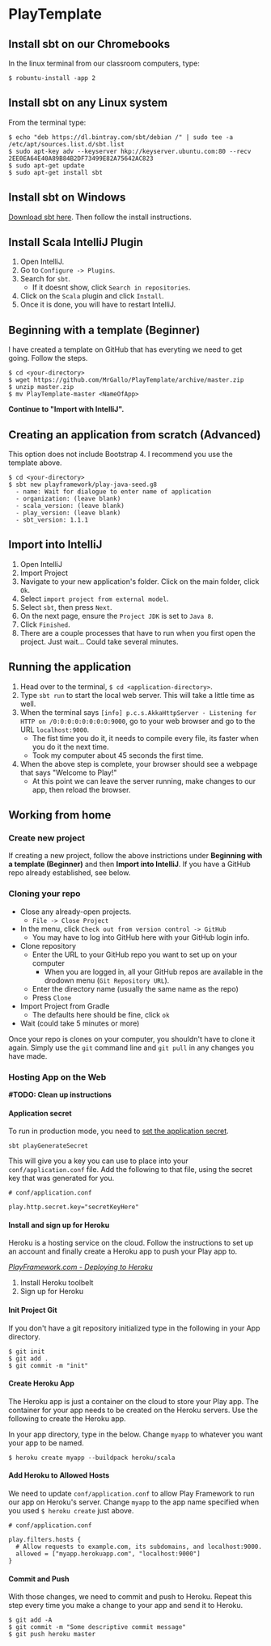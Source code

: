 # PlayTemplate

## Install sbt on our Chromebooks
In the linux terminal from our classroom computers, type:
```
$ robuntu-install -app 2
```

## Install sbt on any Linux system
From the terminal type:
```
$ echo "deb https://dl.bintray.com/sbt/debian /" | sudo tee -a /etc/apt/sources.list.d/sbt.list
$ sudo apt-key adv --keyserver hkp://keyserver.ubuntu.com:80 --recv 2EE0EA64E40A89B84B2DF73499E82A75642AC823
$ sudo apt-get update
$ sudo apt-get install sbt
```

## Install sbt on Windows
[Download sbt here](https://www.scala-sbt.org/download.html).
Then follow the install instructions.

## Install Scala IntelliJ Plugin
1. Open IntelliJ.
2. Go to `Configure -> Plugins`.
3. Search for `sbt`.
    - If it doesnt show, click `Search in repositories`.
4. Click on the `Scala` plugin and click `Install`.
5. Once it is done, you will have to restart IntelliJ.
    
## Beginning with a template (Beginner)
I have created a template on GitHub that has everyting we need to get going. Follow the steps.

```
$ cd <your-directory>
$ wget https://github.com/MrGallo/PlayTemplate/archive/master.zip
$ unzip master.zip
$ mv PlayTemplate-master <NameOfApp>
```

**Continue to "Import with IntelliJ".**


## Creating an application from scratch (Advanced)
This option does not include Bootstrap 4. I recommend you use the template above.
```
$ cd <your-directory>
$ sbt new playframework/play-java-seed.g8
  - name: Wait for dialogue to enter name of application
  - organization: (leave blank)
  - scala_version: (leave blank)
  - play_version: (leave blank)
  - sbt_version: 1.1.1
```

## Import into IntelliJ

1. Open IntelliJ
2. Import Project
3. Navigate to your new application's folder. Click on the main folder, click `Ok`.
4. Select `import project from external model`.
5. Select `sbt`, then press `Next`.
6. On the next page, ensure the `Project JDK` is set to `Java 8`.
7. Click `Finished`.
8. There are a couple processes that have to run when you first open the project. Just wait... Could take several minutes.

## Running the application
1. Head over to the terminal, `$ cd <application-directory>`.
2. Type `sbt run` to start the local web server. This will take a little time as well.
3. When the terminal says `[info] p.c.s.AkkaHttpServer - Listening for HTTP on /0:0:0:0:0:0:0:0:9000`, go to your web browser and go to the URL `localhost:9000`.
    - The fist time you do it, it needs to compile every file, its faster when you do it the next time.
    - Took my computer about 45 seconds the first time.
4. When the above step is complete, your browser should see a webpage that says "Welcome to Play!"
    - At this point we can leave the server running, make changes to our app, then reload the browser.

## Working from home
### Create new project
If creating a new project, follow the above instrictions under **Beginning with a template (Beginner)** and then **Import into IntelliJ**. If you have a GitHub repo already established, see below.

### Cloning your repo
- Close any already-open projects.
    - `File -> Close Project`
- In the menu, click `Check out from version control -> GitHub`
    - You may have to log into GitHub here with your GitHub login info.
- Clone repository
    - Enter the URL to your GitHub repo you want to set up on your computer
        - When you are logged in, all your GitHub repos are available in the drodown menu (`Git Repository URL`).
    - Enter the directory name (usually the same name as the repo)
    - Press `Clone`
- Import Project from Gradle
    - The defaults here should be fine, click `ok`
- Wait (could take 5 minutes or more)

Once your repo is clones on your computer, you shouldn't have to clone it again. Simply use the `git` command line and `git pull` in any changes you have made.

### Hosting App on the Web
**#TODO: Clean up instructions**

#### Application secret
To run in production mode, you need to [set the application secret](https://www.playframework.com/documentation/2.6.x/ApplicationSecret).
```
sbt playGenerateSecret
```
This will give you a key you can use to place into your `conf/application.conf` file.
Add the following to that file, using the secret key that was generated for you.
```
# conf/application.conf

play.http.secret.key="secretKeyHere"
```

#### Install and sign up for Heroku

Heroku is a hosting service on the cloud. 
Follow the instructions to set up an account and finally create a Heroku app to push your Play app to.

*[PlayFramework.com - Deploying to Heroku](https://www.playframework.com/documentation/2.6.x/ProductionHeroku#Deploying-to-Heroku)*
1. Install Heroku toolbelt
2. Sign up for Heroku

#### Init Project Git
If you don't have a git repository initialized type in the following in your App directory.
```
$ git init
$ git add .
$ git commit -m "init"
```

#### Create Heroku App
The Heroku app is just a container on the cloud to store your Play app. 
The container for your app needs to be created on the Heroku servers.
Use the following to create the Heroku app. 

In your app directory, type in the below.
Change `myapp` to whatever you want your app to be named.
```
$ heroku create myapp --buildpack heroku/scala
```

#### Add Heroku to Allowed Hosts
We need to update `conf/application.conf` to allow Play Framework to run our app on Heroku's server.
Change `myapp` to the app name specified when you used `$ heroku create` just above.
```
# conf/application.conf

play.filters.hosts {
  # Allow requests to example.com, its subdomains, and localhost:9000.
  allowed = ["myapp.herokuapp.com", "localhost:9000"]
}
```

#### Commit and Push
With those changes, we need to commit and push to Heroku. 
Repeat this step every time you make a change to your app and send it to Heroku.
```
$ git add -A
$ git commit -m "Some descriptive commit message"
$ git push heroku master
```
